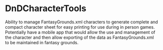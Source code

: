 # DnDCharacterTools
Ability to manage FantasyGrounds.xml characters to generate complete and compact character sheet for easy printing for use during in person games.  Potentially have a mobile app that would allow the use and management of the character and then allow exporting of the data as FantasyGrounds.xml to be maintained in fantasy grounds.
